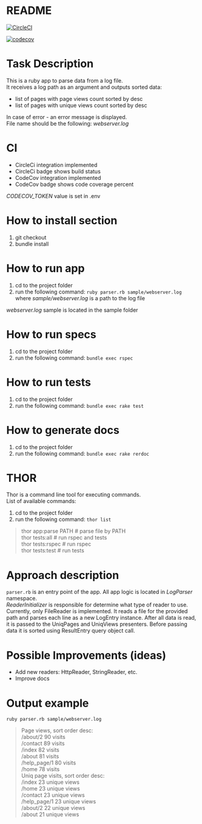 # README

[![CircleCI](https://circleci.com/gh/091500/sp/tree/master.svg?style=shield&circle-token=032beab1c56ce78a5bb2f5e6e2c12ef06a1ff190)](https://circleci.com/gh/091500/sp/tree/master)

[![codecov](https://codecov.io/gh/091500/sp/branch/master/graph/badge.svg?token=LHM6DQDJ8P)](https://codecov.io/gh/091500/sp)

# Task Description
This is a ruby app to parse data from a log file.  
It receives a log path as an argument and outputs sorted data:
- list of pages with page views count sorted by desc
- list of pages with unique views count sorted by desc   

In case of error - an error message is displayed.  
File name should be the following: _webserver.log_

# CI 
- CircleCi integration implemented
- CircleCi badge shows build status
- CodeCov integration implemented
- CodeCov badge shows code coverage percent


_CODECOV_TOKEN_ value is set in .env 

# How to install section
1) git checkout
2) bundle install

# How to run app
1) cd to the project folder
2) run the following command: `ruby parser.rb sample/webserver.log`  
where _sample/webserver.log_ is a path to the log file

_webserver.log_ sample is located in the sample folder 

# How to run specs
1) cd to the project folder
2) run the following command: `bundle exec rspec`  

# How to run tests
1) cd to the project folder
2) run the following command: `bundle exec rake test`  

# How to generate docs
1) cd to the project folder
2) run the following command: `bundle exec rake rerdoc`  

# THOR
Thor is a command line tool for executing commands.  
List of available commands:  
1) cd to the project folder
2) run the following command: `thor list`  


> thor app:parse PATH  # parse file by PATH   
> thor tests:all    # run rspec and tests   
> thor tests:rspec  # run rspec   
> thor tests:test   # run tests   


# Approach description
`parser.rb` is an entry point of the app.
All app logic is located in _LogParser_ namespace.      
_ReaderInitializer_ is responsible for determine what type of reader to use.  
Currently, only FileReader is implemented. It reads a file for the provided path and
parses each line as a new LogEntry instance. After all data is read, it is passed to 
the UniqPages and UniqViews presenters. Before passing data it is sorted using ResultEntry 
query object call.  
      
# Possible Improvements (ideas)
- Add new readers: HttpReader, StringReader, etc.   
- Improve docs

# Output example
`ruby parser.rb sample/webserver.log`  

> Page views, sort order desc:   
> /about/2 90 visits   
> /contact 89 visits   
> /index 82 visits   
> /about 81 visits   
> /help_page/1 80 visits   
> /home 78 visits   
> Uniq page visits, sort order desc:   
> /index 23 unique views   
> /home 23 unique views   
> /contact 23 unique views   
> /help_page/1 23 unique views   
> /about/2 22 unique views   
> /about 21 unique views   
